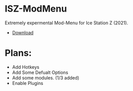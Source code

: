 # ISZ-ModMenu
Extremely expermental Mod-Menu for Ice Station Z (2021).

- [Download](https://github.com/ISZ-Hacker-Organization/ISZ-ModMenu/releases/download/v1.3.0-alpha-1/ISZ-ModMenu.zip)


# Plans:
- Add Hotkeys
- Add Some Defualt Options
- Add some modules. (1/3 added)
- Enable Plugins
